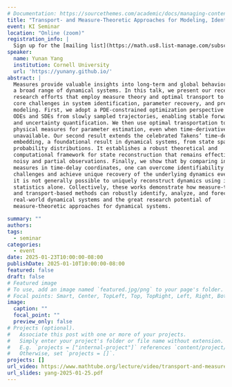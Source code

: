 ```yaml
---
# Documentation: https://sourcethemes.com/academic/docs/managing-content/
title: "Transport- and Measure-Theoretic Approaches for Modeling, Identifying, and Forecasting Dynamical Systems"
event: KI Seminar
location: "Online (zoom)"
registration_info: |
  Sign up for the [mailing list](https://math.us8.list-manage.com/subscribe/post?u=c9cc3beec9fa57d7299ac161c&id=845fe9abdc) to receive the connection details
speaker:
  name: Yunan Yang
  institution: Cornell University
  url: 'https://yunany.github.io/'
abstract: |
  Measures provide valuable insights into long-term and global behaviors across
  a broad range of dynamical systems. In this talk, we present our recent
  research efforts that employ measure theory and optimal transport to tackle
  core challenges in system identification, parameter recovery, and predictive
  modeling. First, we adopt a PDE-constrained optimization perspective to learn
  ODEs and SDEs from slowly sampled trajectories, enabling stable forward models
  and uncertainty quantification. We then use optimal transportation to align
  physical measures for parameter estimation, even when time-derivative data is
  unavailable. Our second result extends the celebrated Takens’ time-delay
  embedding, a foundational result in dynamical systems, from state space to
  probability distributions. It establishes a robust theoretical and
  computational framework for state reconstruction that remains effective under
  noisy and partial observations. Finally, we show that by comparing invariant
  measures in time-delay coordinates, one can overcome identifiability
  challenges and achieve unique recovery of the underlying dynamics even though
  it is not generally possible to uniquely reconstruct dynamics using invariant
  statistics alone. Collectively, these works demonstrate how measure-theoretic
  and transport-based methods can robustly identify, analyze, and forecast
  real-world dynamical systems and the great research potential of
  measure-theoretic approaches for dynamical systems. 

summary: ""
authors: 
tags:
  - seminar
categories:
  - event
date: 2025-01-23T10:00:00-08:00
publishDate: 2025-01-10T10:00:00-08:00
featured: false
draft: false
# Featured image
# To use, add an image named `featured.jpg/png` to your page's folder.
# Focal points: Smart, Center, TopLeft, Top, TopRight, Left, Right, BottomLeft, Bottom, BottomRight.
image:
  caption: ""
  focal_point: ""
  preview_only: false
# Projects (optional).
#   Associate this post with one or more of your projects.
#   Simply enter your project's folder or file name without extension.
#   E.g. `projects = ["internal-project"]` references `content/project/deep-learning/index.md`.
#   Otherwise, set `projects = []`.
projects: []
url_video: https://www.mathtube.org/lecture/video/transport-and-measure-theoretic-approaches-modeling-identifying-and-forecasting
url_slides: yang-2025-01-25.pdf
---
```

